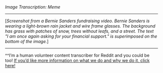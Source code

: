 *Image Transcription: Meme*

---

\[*Screenshot from a Bernie Sanders fundraising video. Bernie Sanders is wearing a light-brown rain jacket and wire frame glasses. The background has grass with patches of snow, trees without leafs, and a street. The text "I am once again asking for your financial support." is superimposed on the bottom of the image.*]

---

^^I’m&#32;a&#32;human&#32;volunteer&#32;content&#32;transcriber&#32;for&#32;Reddit&#32;and&#32;you&#32;could&#32;be&#32;too!&#32;[If&#32;you’d&#32;like&#32;more&#32;information&#32;on&#32;what&#32;we&#32;do&#32;and&#32;why&#32;we&#32;do&#32;it,&#32;click&#32;here!](https://www.reddit.com/r/TranscribersOfReddit/wiki/index)
